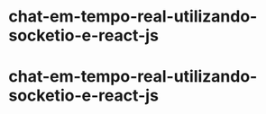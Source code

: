 # chat-em-tempo-real-utilizando-socketio-e-react-js
# chat-em-tempo-real-utilizando-socketio-e-react-js
